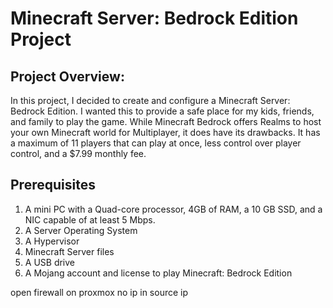 # Minecraft Server: Bedrock Edition Project

**Project Overview:**
---------------------
In this project, I decided to create and configure a Minecraft Server: Bedrock Edition. I wanted this to provide a safe place for my kids, friends, and family to play the game. While Minecraft Bedrock offers Realms to host your own Minecraft world for Multiplayer, it does have its drawbacks. It has a maximum of 11 players that can play at once, less control over player control, and a $7.99 monthly fee.  

**Prerequisites**
-----------------
1. A mini PC with a Quad-core processor, 4GB of RAM, a 10 GB SSD, and a NIC capable of at least 5 
Mbps.
2. A Server Operating System
3. A Hypervisor
4. Minecraft Server files
5. A USB drive
6. A Mojang account and license to play Minecraft: Bedrock Edition




open firewall on proxmox
no ip in source ip

